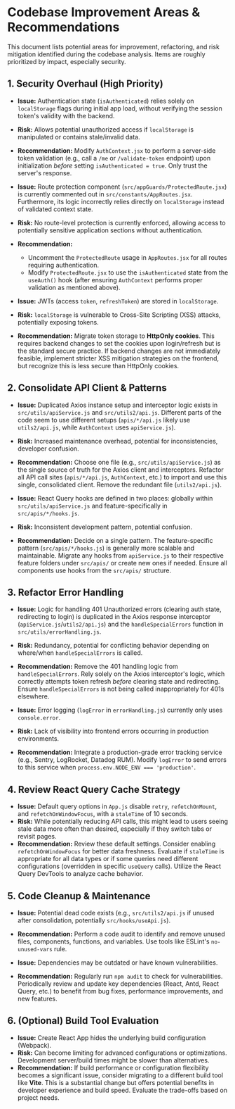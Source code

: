 # Codebase Improvement Areas & Recommendations

This document lists potential areas for improvement, refactoring, and risk mitigation identified during the codebase analysis. Items are roughly prioritized by impact, especially security.

## 1. Security Overhaul (High Priority)

*   **Issue:** Authentication state (`isAuthenticated`) relies solely on `localStorage` flags during initial app load, without verifying the session token's validity with the backend.
*   **Risk:** Allows potential unauthorized access if `localStorage` is manipulated or contains stale/invalid data.
*   **Recommendation:** Modify `AuthContext.jsx` to perform a server-side token validation (e.g., call a `/me` or `/validate-token` endpoint) upon initialization *before* setting `isAuthenticated = true`. Only trust the server's response.

*   **Issue:** Route protection component (`src/appGuards/ProtectedRoute.jsx`) is currently commented out in `src/constants/AppRoutes.jsx`. Furthermore, its logic incorrectly relies directly on `localStorage` instead of validated context state.
*   **Risk:** No route-level protection is currently enforced, allowing access to potentially sensitive application sections without authentication.
*   **Recommendation:**
    *   Uncomment the `ProtectedRoute` usage in `AppRoutes.jsx` for all routes requiring authentication.
    *   Modify `ProtectedRoute.jsx` to use the `isAuthenticated` state from the `useAuth()` hook (after ensuring `AuthContext` performs proper validation as mentioned above).

*   **Issue:** JWTs (access `token`, `refreshToken`) are stored in `localStorage`.
*   **Risk:** `localStorage` is vulnerable to Cross-Site Scripting (XSS) attacks, potentially exposing tokens.
*   **Recommendation:** Migrate token storage to **HttpOnly cookies**. This requires backend changes to set the cookies upon login/refresh but is the standard secure practice. If backend changes are not immediately feasible, implement stricter XSS mitigation strategies on the frontend, but recognize this is less secure than HttpOnly cookies.

## 2. Consolidate API Client & Patterns

*   **Issue:** Duplicated Axios instance setup and interceptor logic exists in `src/utils/apiService.js` and `src/utils2/api.js`. Different parts of the code seem to use different setups (`apis/*/api.js` likely use `utils2/api.js`, while `AuthContext` uses `apiService.js`).
*   **Risk:** Increased maintenance overhead, potential for inconsistencies, developer confusion.
*   **Recommendation:** Choose one file (e.g., `src/utils/apiService.js`) as the single source of truth for the Axios client and interceptors. Refactor all API call sites (`apis/*/api.js`, `AuthContext`, etc.) to import and use this single, consolidated client. Remove the redundant file (`utils2/api.js`).

*   **Issue:** React Query hooks are defined in two places: globally within `src/utils/apiService.js` and feature-specifically in `src/apis/*/hooks.js`.
*   **Risk:** Inconsistent development pattern, potential confusion.
*   **Recommendation:** Decide on a single pattern. The feature-specific pattern (`src/apis/*/hooks.js`) is generally more scalable and maintainable. Migrate any hooks from `apiService.js` to their respective feature folders under `src/apis/` or create new ones if needed. Ensure all components use hooks from the `src/apis/` structure.

## 3. Refactor Error Handling

*   **Issue:** Logic for handling 401 Unauthorized errors (clearing auth state, redirecting to login) is duplicated in the Axios response interceptor (`apiService.js`/`utils2/api.js`) and the `handleSpecialErrors` function in `src/utils/errorHandling.js`.
*   **Risk:** Redundancy, potential for conflicting behavior depending on where/when `handleSpecialErrors` is called.
*   **Recommendation:** Remove the 401 handling logic from `handleSpecialErrors`. Rely solely on the Axios interceptor's logic, which correctly attempts token refresh *before* clearing state and redirecting. Ensure `handleSpecialErrors` is not being called inappropriately for 401s elsewhere.

*   **Issue:** Error logging (`logError` in `errorHandling.js`) currently only uses `console.error`.
*   **Risk:** Lack of visibility into frontend errors occurring in production environments.
*   **Recommendation:** Integrate a production-grade error tracking service (e.g., Sentry, LogRocket, Datadog RUM). Modify `logError` to send errors to this service when `process.env.NODE_ENV === 'production'`.

## 4. Review React Query Cache Strategy

*   **Issue:** Default query options in `App.js` disable `retry`, `refetchOnMount`, and `refetchOnWindowFocus`, with a `staleTime` of 10 seconds.
*   **Risk:** While potentially reducing API calls, this might lead to users seeing stale data more often than desired, especially if they switch tabs or revisit pages.
*   **Recommendation:** Review these default settings. Consider enabling `refetchOnWindowFocus` for better data freshness. Evaluate if `staleTime` is appropriate for all data types or if some queries need different configurations (overridden in specific `useQuery` calls). Utilize the React Query DevTools to analyze cache behavior.

## 5. Code Cleanup & Maintenance

*   **Issue:** Potential dead code exists (e.g., `src/utils2/api.js` if unused after consolidation, potentially `src/hooks/useApi.js`).
*   **Recommendation:** Perform a code audit to identify and remove unused files, components, functions, and variables. Use tools like ESLint's `no-unused-vars` rule.

*   **Issue:** Dependencies may be outdated or have known vulnerabilities.
*   **Recommendation:** Regularly run `npm audit` to check for vulnerabilities. Periodically review and update key dependencies (React, Antd, React Query, etc.) to benefit from bug fixes, performance improvements, and new features.

## 6. (Optional) Build Tool Evaluation

*   **Issue:** Create React App hides the underlying build configuration (Webpack).
*   **Risk:** Can become limiting for advanced configurations or optimizations. Development server/build times might be slower than alternatives.
*   **Recommendation:** If build performance or configuration flexibility becomes a significant issue, consider migrating to a different build tool like **Vite**. This is a substantial change but offers potential benefits in developer experience and build speed. Evaluate the trade-offs based on project needs.
